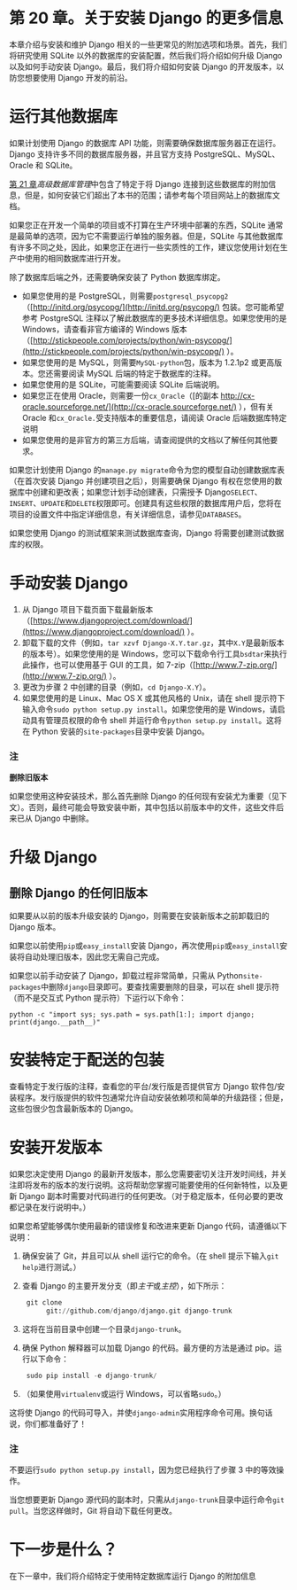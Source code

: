# 第 20 章。关于安装 Django 的更多信息

本章介绍与安装和维护 Django 相关的一些更常见的附加选项和场景。首先，我们将研究使用 SQLite 以外的数据库的安装配置，然后我们将介绍如何升级 Django 以及如何手动安装 Django。最后，我们将介绍如何安装 Django 的开发版本，以防您想要使用 Django 开发的前沿。

# 运行其他数据库

如果计划使用 Django 的数据库 API 功能，则需要确保数据库服务器正在运行。Django 支持许多不同的数据库服务器，并且官方支持 PostgreSQL、MySQL、Oracle 和 SQLite。

[第 21 章](21.html "Chapter 21. Advanced Database Management")*高级数据库管理*中包含了特定于将 Django 连接到这些数据库的附加信息，但是，如何安装它们超出了本书的范围；请参考每个项目网站上的数据库文档。

如果您正在开发一个简单的项目或不打算在生产环境中部署的东西，SQLite 通常是最简单的选项，因为它不需要运行单独的服务器。但是，SQLite 与其他数据库有许多不同之处，因此，如果您正在进行一些实质性的工作，建议您使用计划在生产中使用的相同数据库进行开发。

除了数据库后端之外，还需要确保安装了 Python 数据库绑定。

*   如果您使用的是 PostgreSQL，则需要`postgresql_psycopg2`（[http://initd.org/psycopg/](http://initd.org/psycopg/) 包装。您可能希望参考 PostgreSQL 注释以了解此数据库的更多技术详细信息。如果您使用的是 Windows，请查看非官方编译的 Windows 版本（[http://stickpeople.com/projects/python/win-psycopg/](http://stickpeople.com/projects/python/win-psycopg/) ）。
*   如果您使用的是 MySQL，则需要`MySQL-python`包，版本为 1.2.1p2 或更高版本。您还需要阅读 MySQL 后端的特定于数据库的注释。
*   如果您使用的是 SQLite，可能需要阅读 SQLite 后端说明。
*   如果您正在使用 Oracle，则需要一份`cx_Oracle`（[的副本 http://cx-oracle.sourceforge.net/](http://cx-oracle.sourceforge.net/) ），但有关 Oracle 和`cx_Oracle.`受支持版本的重要信息，请阅读 Oracle 后端数据库特定说明
*   如果您使用的是非官方的第三方后端，请查阅提供的文档以了解任何其他要求。

如果您计划使用 Django 的`manage.py migrate`命令为您的模型自动创建数据库表（在首次安装 Django 并创建项目之后），则需要确保 Django 有权在您使用的数据库中创建和更改表；如果您计划手动创建表，只需授予 Django`SELECT`、`INSERT`、`UPDATE`和`DELETE`权限即可。创建具有这些权限的数据库用户后，您将在项目的设置文件中指定详细信息，有关详细信息，请参见`DATABASES`。

如果您使用 Django 的测试框架来测试数据库查询，Django 将需要创建测试数据库的权限。

# 手动安装 Django

1.  从 Django 项目下载页面下载最新版本（[https://www.djangoproject.com/download/](https://www.djangoproject.com/download/) ）。
2.  卸载下载的文件（例如，`tar xzvf Django-X.Y.tar.gz`，其中`X.Y`是最新版本的版本号）。如果您使用的是 Windows，您可以下载命令行工具`bsdtar`来执行此操作，也可以使用基于 GUI 的工具，如 7-zip（[http://www.7-zip.org/](http://www.7-zip.org/) ）。
3.  更改为步骤 2 中创建的目录（例如，`cd Django-X.Y`）。
4.  如果您使用的是 Linux、Mac OS X 或其他风格的 Unix，请在 shell 提示符下输入命令`sudo python setup.py install`。如果您使用的是 Windows，请启动具有管理员权限的命令 shell 并运行命令`python setup.py install`。这将在 Python 安装的`site-packages`目录中安装 Django。

### 注

**删除旧版本**

如果您使用这种安装技术，那么首先删除 Django 的任何现有安装尤为重要（见下文）。否则，最终可能会导致安装中断，其中包括以前版本中的文件，这些文件后来已从 Django 中删除。

# 升级 Django

## 删除 Django 的任何旧版本

如果要从以前的版本升级安装的 Django，则需要在安装新版本之前卸载旧的 Django 版本。

如果您以前使用`pip`或`easy_install`安装 Django，再次使用`pip`或`easy_install`安装将自动处理旧版本，因此您无需自己完成。

如果您以前手动安装了 Django，卸载过程非常简单，只需从 Python`site-packages`中删除`django`目录即可。要查找需要删除的目录，可以在 shell 提示符（而不是交互式 Python 提示符）下运行以下命令：

`python -c "import sys; sys.path = sys.path[1:]; import django; print(django.__path__)"`

# 安装特定于配送的包装

查看特定于发行版的注释，查看您的平台/发行版是否提供官方 Django 软件包/安装程序。发行版提供的软件包通常允许自动安装依赖项和简单的升级路径；但是，这些包很少包含最新版本的 Django。

# 安装开发版本

如果您决定使用 Django 的最新开发版本，那么您需要密切关注开发时间线，并关注即将发布的版本的发行说明。这将帮助您掌握可能要使用的任何新特性，以及更新 Django 副本时需要对代码进行的任何更改。（对于稳定版本，任何必要的更改都记录在发行说明中。）

如果您希望能够偶尔使用最新的错误修复和改进来更新 Django 代码，请遵循以下说明：

1.  确保安装了 Git，并且可以从 shell 运行它的命令。（在 shell 提示下输入`git help`进行测试。）
2.  查看 Django 的主要开发分支（即*主干*或*主控*），如下所示：

    ```py
     git clone 
          git://github.com/django/django.git django-trunk

    ```

3.  这将在当前目录中创建一个目录`django-trunk`。
4.  确保 Python 解释器可以加载 Django 的代码。最方便的方法是通过 pip。运行以下命令：

    ```py
     sudo pip install -e django-trunk/

    ```

5.  （如果使用`virtualenv`或运行 Windows，可以省略`sudo`。）

这将使 Django 的代码可导入，并使`django-admin`实用程序命令可用。换句话说，你们都准备好了！

### 注

不要运行`sudo python setup.py install`，因为您已经执行了步骤 3 中的等效操作。

当您想要更新 Django 源代码的副本时，只需从`django-trunk`目录中运行命令`git pull`。当您这样做时，Git 将自动下载任何更改。

# 下一步是什么？

在下一章中，我们将介绍特定于使用特定数据库运行 Django 的附加信息